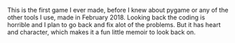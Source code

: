 This is the first game I ever made, before I knew about pygame or any of the other tools I use, made
in February 2018. Looking back the coding is horrible and I plan to go back and fix alot of the 
problems. But it has heart and character, which makes it a fun little memoir to look back on.
